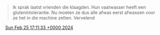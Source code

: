 > Ik sprak laatst vrienden die klaagden\. Hun vaatwasser heeft een glutenintolerantie\. Nu moeten ze dus alle afwas eerst afwassen voor ze het in die machine zetten\. Vervelend

<img src="../../media/tweet.ico" width="12" /> [Sun Feb 25 17:11:33 +0000 2024](https://twitter.com/DromerDenker/status/1761801115668996171)